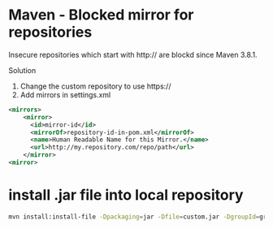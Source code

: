 # Maven - Blocked mirror for repositories

Insecure repositories which start with http:// are blockd since Maven 3.8.1.

Solution
1. Change the custom repository to use https://
2. Add mirrors in settings.xml 

```xml
<mirrors>        
    <mirror>
      <id>mirror-id</id> 
      <mirrorOf>repository-id-in-pom.xml</mirrorOf>
      <name>Human Readable Name for this Mirror.</name>
      <url>http://my.repository.com/repo/path</url>
    </mirror>
<mirror>
```


# install .jar file into local repository
```sh
mvn install:install-file -Dpackaging=jar -Dfile=custom.jar -DgroupId=group-id -DartifactId=artifact-id -Dversion=1.0 -DgeneratePom=true
```
